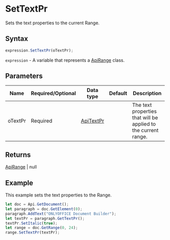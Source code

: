 # SetTextPr

Sets the text properties to the current Range.

## Syntax

```javascript
expression.SetTextPr(oTextPr);
```

`expression` - A variable that represents a [ApiRange](../ApiRange.md) class.

## Parameters

| **Name** | **Required/Optional** | **Data type** | **Default** | **Description** |
| ------------- | ------------- | ------------- | ------------- | ------------- |
| oTextPr | Required | [ApiTextPr](../../ApiTextPr/ApiTextPr.md) |  | The text properties that will be applied to the current range. |

## Returns

[ApiRange](../../ApiRange/ApiRange.md) | null

## Example

This example sets the text properties to the Range.

```javascript
let doc = Api.GetDocument();
let paragraph = doc.GetElement(0);
paragraph.AddText("ONLYOFFICE Document Builder");
let textPr = paragraph.GetTextPr();
textPr.SetItalic(true);
let range = doc.GetRange(0, 24);
range.SetTextPr(textPr);
```
